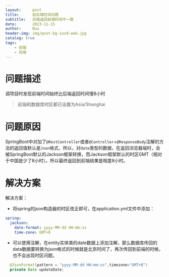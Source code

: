 ```yaml
---
layout:     post
title:      前后端时间问题
subtitle:   后端返回前端时间不一致
date:       2023-11-15
author:     Duu
header-img: img/post-bg-ios9-web.jpg
catalog: true
tags:
    - 前端
    - 后端
---
```


#  问题描述

调项目时发现前端时间始终比后端返回时间慢8小时

>  前端和数据库时区都已设置为Asia/Shanghai

# 问题原因

SpringBoot中对加了`@RestController`或者`@Controller`+`@ResponseBody`注解的方法的返回值默认是`Json`格式，所以，对`date`类型的数据，在返回浏览器端时，会被SpringBoot默认的Jackson框架转换，而Jackson框架默认的时区GMT（相对于中国是少了8小时）。所以最终返回到前端结果是相差8小时。

# 解决方案

解决方案：

- 将spring的json构造器的时区改正即可，在application.yml文件中添加：

```yml
spring:
  jackson:
    date-format: yyyy-MM-dd HH:mm:ss
    time-zone: GMT+8
```

- 可以使用注解，在entity实体类的date数据上添加注解，那么数据库传回的data数据要转换为json格式的时候就是北京时间了，再次传回到前端的时候，也不会出现时区问题。

```java
  @JsonFormat(pattern = "yyyy-MM-dd HH:mm:ss",timezone="GMT+8")
  private Date updateDate;
```

  
